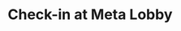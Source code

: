 ---
# Determines which item appears first on the schedule (lowest number (0) appears first)
sequence_id: 0

day: Tuesday, 11th

# Time of the event
time: 8:45 - 10:00

# Title of the event
title: Check-in at Meta Lobby

# Speaker Info
# speaker: Organizers
# webpage: /organizers
# affil: Buzz University
# affil_link: https://buzz.edu
# affil2: Buzz University
# affil2_link: https://buzz.edu

# Image
# img: ../organizers/frank.jpg
# img_link: /organizers
---